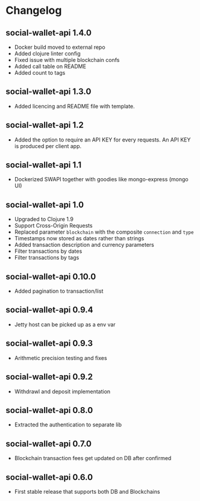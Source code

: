 # Changelog

## social-wallet-api 1.4.0
* Docker build moved to external repo
* Added clojure linter config
* Fixed issue with multiple blockchain confs
* Added call table on README
* Added count to tags

## social-wallet-api 1.3.0
* Added licencing and README file with template.

## social-wallet-api 1.2
* Added the option to require an API KEY for every requests. An API KEY is produced per client app. 	
	
## social-wallet-api 1.1

* Dockerized SWAPI together with goodies like mongo-express (mongo UI)

## social-wallet-api 1.0

* Upgraded to Clojure 1.9
* Support Cross-Origin Requests
* Replaced parameter `blockchain` with the composite `connection`  and `type`
* Timestamps now stored as dates rather than strings
* Added transaction description and currency parameters
* Filter transactions by dates
* Filter transactions by tags

## social-wallet-api 0.10.0
* Added pagination to transaction/list

## social-wallet-api 0.9.4
* Jetty host can be picked up as a env var
	
## social-wallet-api 0.9.3
* Arithmetic precision testing and fixes

## social-wallet-api 0.9.2
* Withdrawl and deposit implementation
	
## social-wallet-api 0.8.0
* Extracted the authentication to separate lib

## social-wallet-api 0.7.0
* Blockchain transaction fees get updated on DB after confirmed	
	
## social-wallet-api 0.6.0
* First stable release that supports both DB and Blockchains

